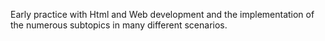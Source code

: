 Early practice with Html and Web development and the implementation of the numerous subtopics in many different scenarios.
